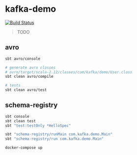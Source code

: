 # kafka-demo

[![Build Status][travis-image]][travis-url]

[travis-image]: https://travis-ci.org/niqdev/kafka-demo.svg?branch=master
[travis-url]: https://travis-ci.org/niqdev/kafka-demo

> TODO

## avro

```bash
sbt avro/console

# generate avro classes
# avro/target/scala-2.12/classes/com/kafka/demo/User.class
sbt clean avro/compile

# tests
sbt clean avro/test
```

## schema-registry

```bash
sbt console
sbt clean test
sbt "test:testOnly *HelloSpec"

sbt "schema-registry/runMain com.kafka.demo.Main"
sbt "schema-registry/run com.kafka.demo.Main"

docker-compose up
```
